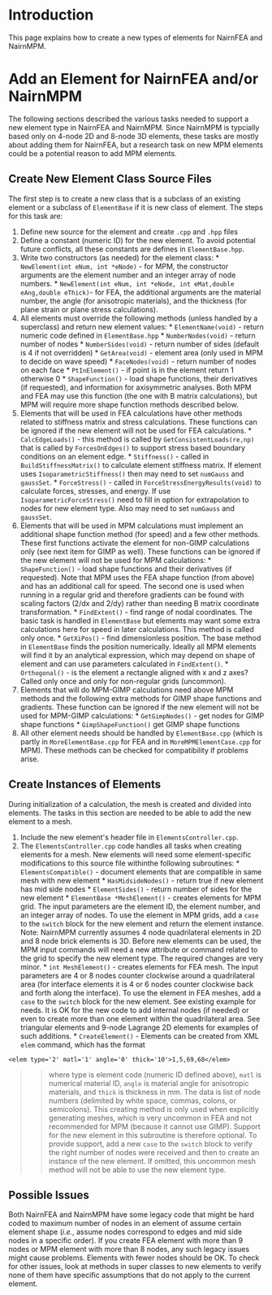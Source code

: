 # Introduction #

This page explains how to create a new types of elements for NairnFEA and NairnMPM.

# Add an Element for NairnFEA and/or NairnMPM #

The following sections described the various tasks needed to support a new element type in NairnFEA and NairnMPM. Since NairnMPM is typcially based only on 4-node 2D and 8-node 3D elements, these tasks are mostly about adding them for NairnFEA, but a research task on new MPM elements could be a potential reason to add MPM elements.

## Create New Element Class Source Files ##

The first step is to create a new class that is a subclass of an existing element or a subclass of `ElementBase` if it is  new class of element. The steps for this task are:

  1. Define new source for the element and create `.cpp` and `.hpp` files
  1. Define a constant (numeric ID) for the new element. To avoid potential future conflicts, all these constants are defines in `ElementBase.hpp`.
  1. Write two constructors (as needed) for the element class:
    * `NewElement(int eNum, int *eNode)` - for MPM, the constructor arguments are the element number and an integer array of node numbers.
    * `NewElement(int eNum, int *eNode, int eMat,double eAng,double eThick)`- for FEA, the additional arguments are the material number, the angle (for anisotropic materials), and the thickness (for plane strain or plane stress calculations).
  1. All elements must override the following methods (unless handled by a superclass) and return new element values:
    * `ElementName(void)` - return numeric code defined in `ElementBase.hpp`
    * `NumberNodes(void)` - return number of nodes
    * `NumberSides(void)` - return number of sides (default is 4 if not overridden)
    * `GetArea(void)` - element area (only used in MPM to decide on wave speed)
    * `FaceNodes(void)` - return number of nodes on each face
    * `PtInElement()` - if point is in the element return 1 otherwise 0
    * `ShapeFunction()` - load shape functions, their derivatives (if requested), and information for axisymmetric analyses. Both MPM and FEA may use this function (the one with B matrix calculations), but MPM will require more shape function methods described below.
  1. Elements that will be used in FEA calculations have other methods related to stiffness matrix and stress calculations. These functions can be ignored if the new element will not be used for FEA calculations.
    * `CalcEdgeLoads()` - this method is called by `GetConsistentLoads(re,np)` that is called by `ForcesOnEdges()` to support stress based boundary conditions on an element edge.
    * `Stiffness()` - called in `BuildStiffnessMatrix()` to calculate element stiffness matrix. If element uses `IsoparametricStiffness()` then may need to set `numGauss` and `gaussSet`.
    * `ForceStress()` - called in `ForceStressEnergyResults(void)` to calculate forces, stresses, and energy. If use `IsoparametricForceStress()` need to fill in option for extrapolation to nodes for new element type. Also may need to set `numGauss` and `gaussSet`.
  1. Elements that will be used in MPM calculations must implement an additional shape function method (for speed) and a few other methods. These first functions activate the element for non-GIMP calculations only (see next item for GIMP as well). These functions can be ignored if the new element will not be used for MPM calculations:
    * `ShapeFunction()` - load shape functions and their derivatives (if requested). Note that MPM uses the FEA shape function (from above) and has an additional call for speed. The second one is used when running in a regular grid and therefore gradients can be found with scaling factors (2/dx and 2/dy) rather than needing B matrix coordinate transformation.
    * `FindExtent()` - find range of nodal coordinates. The basic task is handled in `ElementBase` but elements may want some extra calculations here for speed in later calculations. This method is called only once.
    * `GetXiPos()` - find dimensionless position. The base method in `ElementBase` finds the position numerically. Ideally all MPM elements will find it by an analytical expression, which may depend on shape of element and can use parameters calculated in `FindExtent()`.
    * `Orthogonal()` - is the element a rectangle aligned with x and z axes? Called only once and only for non-regular grids (uncommon).
  1. Elements that will do MPM-GIMP calculations need above MPM methods and the following extra methods for GIMP shape functions and gradients.  These function can be ignored if the new element will not be used for MPM-GIMP calculations:
    * `GetGimpNodes()` - get nodes for GIMP shape functions
    * `GimpShapeFunction()` get GIMP shape functions
  1. All other element needs should be handled by `ElementBase.cpp` (which is partly in `MoreElementBase.cpp` for FEA and in `MoreMPMElementCase.cpp` for MPM). These methods can be checked for compatibility if problems arise.

## Create Instances of Elements ##

During initialization of a calculation, the mesh is created and divided into elements. The tasks in this section are needed to be able to add the new element to a mesh.

  1. Include the new element's header file in `ElementsController.cpp`.
  1. The `ElementsController.cpp` code handles all tasks when creating elements for a mesh. New elements will need some element-specific modifications to this source file withinthe following subroutines:
    * `ElementsCompatible()` - document elements that are compatible in same mesh with new element
    * `HasMidsideNodes()` - return true if new element has mid side nodes
    * `ElementSides()` - return number of sides for the new element
    * `ElementBase *MeshElement()` - creates elements for MPM grid. The input parameters are the element ID, the element number, and an integer array of nodes. To use the element in MPM grids, add a `case` to the `switch` block for the new element and return the element instance. Note: NairnMPM currently assumes 4 node quadrilateral elements in 2D and 8 node brick elements is 3D. Before new elements can be used, the MPM input commands will need a new attribute or command related to the grid to specify the new element type. The required changes are very minor.
    * `int MeshElement()` - creates elements for FEA mesh. The input parameters are 4 or 8 nodes counter clockwise around a quadrilateral area (for interface elements it is 4 or 6 nodes counter clockwise back and forth along the interface). To use the element in FEA meshes, add a `case` to the `switch` block for the new element. See existing example for needs. It is OK for the new code to add internal nodes (if needed) or even to create more than one element within the quadrilateral area. See triangular elements and 9-node Lagrange 2D elements for examples of such additions.
    * `CreateElement()` - Elements can be created from XML `elem` command, which has the format
```
<elem type='2' matl='1' angle='0' thick='10'>1,5,69,68</elem>
```
> > where type is element code (numeric ID defined above), `matl` is numerical material ID, `angle` is material angle for anisotropic materials, and `thick` is thickness in mm. The data is list of node numbers (delimited by white space, commas, colons, or semicolons). This creating method is only used when explicitly generating meshes, which is very uncommon in FEA and not recommended for MPM (because it cannot use GIMP). Support for the new element in this subroutine is therefore optional. To provide support, add a new `case` to the `switch` block to verify the right number of nodes were received and then to create an instance of the new element. If omitted, this uncommon mesh method will not be able to use the new element type.

## Possible Issues ##

Both NairnFEA and NairnMPM have some legacy code that might be hard coded to maximum number of nodes in an element of assume certain element shape (_i.e._, assume nodes correspond to edges and mid side nodes in a specific order). If you create FEA element with more than 9 nodes or MPM element with more than 8 nodes, any such legacy issues might cause problems. Elements with fewer nodes should be OK. To check for other issues, look at methods in super classes to new elements to verify none of them have specific assumptions that do not apply to the current element.